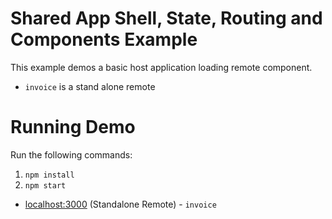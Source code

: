 # Shared App Shell, State, Routing and Components Example

This example demos a basic host application loading remote component.

- `invoice` is a stand alone remote


# Running Demo
Run the following commands:

1. `npm install`
2. `npm start`


- [localhost:3000](http://localhost:3004/) (Standalone Remote) - `invoice`